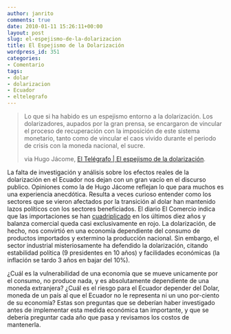 ```yaml
---
author: janrito
comments: true
date: 2010-01-11 15:26:11+00:00
layout: post
slug: el-espejismo-de-la-dolarizacion
title: El Espejismo de la Dolarización
wordpress_id: 351
categories:
- Comentario
tags:
- dolar
- dolarizacion
- Ecuador
- eltelegrafo
---
```


<blockquote>Lo que si ha habido es un espejismo entorno a la dolarización. Los dolarizadores, aupados por la gran prensa, se encargaron de vincular el proceso de recuperación con la imposición de este sistema monetario, tanto como de vincular el caos vivido durante el periodo de crisis con la moneda nacional, el sucre.

via Hugo Jácome, [El Telégrafo | El espejismo de la dolarización](http://www.eltelegrafo.com.ec/opinion/columnista/archive/opinion/columnistas/2010/01/11/El-espejismo-de-la-dolarizaci_F300_n.aspx).</blockquote>


La falta de investigación y análisis sobre los efectos reales de la dolarización en el Ecuador nos dejan con un gran vacío en el discurso publico. Opiniones como la de Hugo Jácome reflejan lo que para muchos es una experiencia anecdótica. Resulta a veces curioso entender como los sectores que se vieron afectados por la transición al dolar han mantenido lazos políticos con los sectores beneficiados. El diario El Comercio indica que las importaciones se han [cuadriplicado](http://ww1.elcomercio.com/noticiaEC.asp?id_noticia=327699&id_seccion=6) en los últimos diez años y balanza comercial queda casi exclusivamente en rojo. La dolarización, de hecho, nos convirtió en una economía dependiente del consumo de productos importados y extermino la producción nacional. Sin embargo, el sector industrial misteriosamente ha defendido la dolarización, citando estabilidad política (9 presidentes en 10 años) y facilidades económicas (la inflación se tardo 3 años en bajar del 10%).

¿Cuál es la vulnerabilidad de una economía que se mueve unicamente por el consumo, no produce nada, y es absolutamente dependiente de una moneda extranjera? ¿Cuál es el riesgo para el Ecuador depender del Dolar, moneda de un país al que el Ecuador no le representa ni un uno por-ciento de su economía? Estas son preguntas que se deberían haber investigado antes de implementar esta medida económica tan importante, y que se debería preguntar cada año que pasa y revisamos los costos de mantenerla. 
